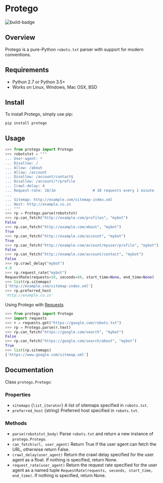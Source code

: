 # Protego

![build-badge](https://img.shields.io/travis/scrapy/protego)
## Overview
Protego is a pure-Python `robots.txt` parser with support for modern conventions.

## Requirements
* Python 2.7 or Python 3.5+
* Works on Linux, Windows, Mac OSX, BSD

## Install

To install Protego, simply use pip:

```
pip install protego
```

## Usage

```python
>>> from protego import Protego
>>> robotstxt = """
... User-agent: *
... Disallow: /
... Allow: /about
... Allow: /account
... Disallow: /account/contact$
... Disallow: /account/*/profile
... Crawl-delay: 4
... Request-rate: 10/1m                 # 10 requests every 1 minute
... 
... Sitemap: http://example.com/sitemap-index.xml
... Host: http://example.co.in
... """
>>> rp = Protego.parse(robotstxt)
>>> rp.can_fetch("http://example.com/profiles", "mybot")
False
>>> rp.can_fetch("http://example.com/about", "mybot")
True
>>> rp.can_fetch("http://example.com/account", "mybot")
True
>>> rp.can_fetch("http://example.com/account/myuser/profile", "mybot")
False
>>> rp.can_fetch("http://example.com/account/contact", "mybot")
False
>>> rp.crawl_delay("mybot")
4.0
>>> rp.request_rate("mybot")
RequestRate(requests=10, seconds=60, start_time=None, end_time=None)
>>> list(rp.sitemaps)
['http://example.com/sitemap-index.xml']
>>> rp.preferred_host
'http://example.co.in'
```

Using Protego with [Requests](https://3.python-requests.org/)

```python
>>> from protego import Protego
>>> import requests
>>> r = requests.get("https://google.com/robots.txt")
>>> rp = Protego.parse(r.text)
>>> rp.can_fetch("https://google.com/search", "mybot")
False
>>> rp.can_fetch("https://google.com/search/about", "mybot")
True
>>> list(rp.sitemaps)
['https://www.google.com/sitemap.xml']
```

## Documentation

Class `protego.Protego`:
    
### Properties

* `sitemaps` {`list_iterator`} A list of sitemaps specified in `robots.txt`.
* `preferred_host` {string} Preferred host specified in `robots.txt`.

### Methods

* `parse(robotstxt_body)` Parse `robots.txt` and return a new instance of `protego.Protego`. 
* `can_fetch(url, user_agent)` Return True if the user agent can fetch the URL, otherwise return False.
* `crawl_delay(user_agent)` Return the crawl delay specified for the user agent as a float. If nothing is specified, return None.
* `request_rate(user_agent)` Return the request rate specified for the user agent as a named tuple `RequestRate(requests, seconds, start_time, end_time)`. If nothing is specified, return None.
